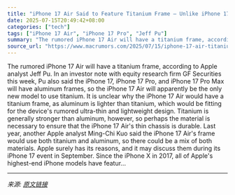 ```yaml
---
title: "iPhone 17 Air Said to Feature Titanium Frame — Unlike iPhone 17 Pro"
date: 2025-07-15T20:49:42+08:00
categories: ["tech"]
tags: ["iPhone 17 Air", "iPhone 17 Pro", "Jeff Pu"]
summary: "The rumored iPhone 17 Air will have a titanium frame, according to Apple analyst Jeff Pu. In an investor note with equity research firm GF Securities this week, Pu also said the iPhone 17, iPhone 17 P"
source_url: "https://www.macrumors.com/2025/07/15/iphone-17-air-titanium-rumor/"
---
```


The rumored iPhone 17 Air will have a titanium frame, according to Apple analyst Jeff Pu. In an investor note with equity research firm GF Securities this week, Pu also said the iPhone 17, iPhone 17 Pro, and iPhone 17 Pro Max will have aluminum frames, so the iPhone 17 Air will apparently be the only new model to use titanium. It is unclear why the iPhone 17 Air would have a titanium frame, as aluminum is lighter than titanium, which would be fitting for the device's rumored ultra-thin and lightweight design. Titanium is generally stronger than aluminum, however, so perhaps the material is necessary to ensure that the iPhone 17 Air's thin chassis is durable. Last year, another Apple analyst Ming-Chi Kuo said the iPhone 17 Air's frame would use both titanium and aluminum, so there could be a mix of both materials. Apple surely has its reasons, and it may discuss them during its iPhone 17 event in September. Since the iPhone X in 2017, all of Apple's highest-end iPhone models have featur...

---

*来源: [原文链接](https://www.macrumors.com/2025/07/15/iphone-17-air-titanium-rumor/)*
